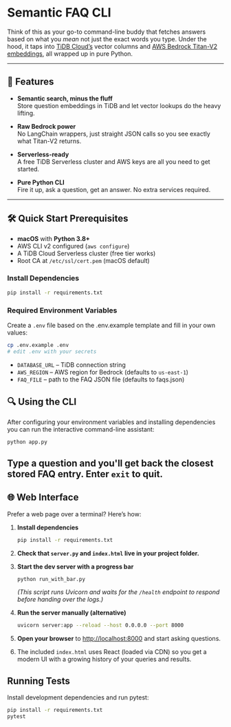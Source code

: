 # Semantic FAQ CLI

Think of this as your go-to command-line buddy that fetches answers based on what you *mean* not just the exact words you type. Under the hood, it taps into [TiDB Cloud’s](https://auth.tidbcloud.com/login) vector columns and [AWS Bedrock Titan-V2 embeddings](https://docs.aws.amazon.com/bedrock/latest/userguide/titan-embedding-models.html), all wrapped up in pure Python.

---

## 🚀 Features

- **Semantic search, minus the fluff**  
  Store question embeddings in TiDB and let vector lookups do the heavy lifting.

- **Raw Bedrock power**  
  No LangChain wrappers, just straight JSON calls so you see exactly what Titan-V2 returns.

- **Serverless-ready**  
  A free TiDB Serverless cluster and AWS keys are all you need to get started.

- **Pure Python CLI**  
  Fire it up, ask a question, get an answer. No extra services required.

---

## 🛠️ Quick Start Prerequisites

- **macOS** with **Python 3.8+**  
- AWS CLI v2 configured (`aws configure`)  
- A TiDB Cloud Serverless cluster (free tier works)  
- Root CA at `/etc/ssl/cert.pem` (macOS default)

### Install Dependencies

```bash
pip install -r requirements.txt
```

### Required Environment Variables

Create a `.env` file based on the .env.example template and fill in your own values:

```bash
cp .env.example .env
# edit .env with your secrets
```

- `DATABASE_URL` – TiDB connection string
- `AWS_REGION` – AWS region for Bedrock (defaults to `us-east-1`)
- `FAQ_FILE` – path to the FAQ JSON file (defaults to faqs.json)

## 🔍 Using the CLI

After configuring your environment variables and installing dependencies you can
run the interactive command-line assistant:

```bash
python app.py
```

Type a question and you'll get back the closest stored FAQ entry. Enter
`exit` to quit.
---

## 🌐 Web Interface

Prefer a web page over a terminal? Here’s how:

1. **Install dependencies**
   ```bash
   pip install -r requirements.txt
   ```

2. **Check that `server.py` and `index.html` live in your project folder.**

3. **Start the dev server with a progress bar**
   ```bash
   python run_with_bar.py
   ```

   *(This script runs Uvicorn and waits for the `/health` endpoint to respond before handing over the logs.)*
4. **Run the server manually (alternative)**
   ```bash
   uvicorn server:app --reload --host 0.0.0.0 --port 8000
   ```

5. **Open your browser** to <http://localhost:8000> and start asking questions.

6. The included `index.html` uses React (loaded via CDN) so you get a modern UI
   with a growing history of your queries and results.


## Running Tests

Install development dependencies and run pytest:

```bash
pip install -r requirements.txt
pytest
```
